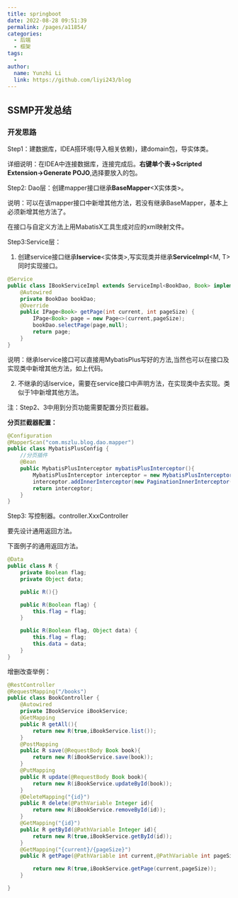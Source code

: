```yaml
---
title: springboot
date: 2022-08-28 09:51:39
permalink: /pages/a11854/
categories:
  - 后端
  - 框架
tags:
  - 
author: 
  name: Yunzhi Li
  link: https://github.com/liyi243/blog
---
```



## SSMP开发总结

### 开发思路

Step1：建数据库，IDEA搭环境(导入相关依赖)，建domain包，导实体类。

详细说明：在IDEA中连接数据库，连接完成后。**右键单个表->Scripted Extension->Generate POJO**,选择要放入的包。

Step2: Dao层：创建mapper接口继承**BaseMapper**<X实体类>。

说明：可以在该mapper接口中新增其他方法，若没有继承BaseMapper，基本上必须新增其他方法了。

在接口与自定义方法上用MabatisX工具生成对应的xml映射文件。

Step3:Service层：

1. 创建service接口继承**Iservice**<实体类>,写实现类并继承**ServiceImpl**<M, T>同时实现接口。

```java
@Service
public class IBookServiceImpl extends ServiceImpl<BookDao, Book> implements IBookService {
    @Autowired
    private BookDao bookDao;
    @Override
    public IPage<Book> getPage(int current, int pageSize) {
        IPage<Book> page = new Page<>(current,pageSize);
        bookDao.selectPage(page,null);
        return page;
    }
}
```

说明：继承Iservice接口可以直接用MybatisPlus写好的方法,当然也可以在接口及实现类中新增其他方法，如上代码。

2. 不继承的话Iservice，需要在service接口中声明方法，在实现类中去实现。类似于1中新增其他方法。

注：Step2、3中用到分页功能需要配置分页拦截器。

**分页拦截器配置：**

```java
@Configuration
@MapperScan("com.mszlu.blog.dao.mapper")
public class MybatisPlusConfig {
    //分页插件
    @Bean
    public MybatisPlusInterceptor mybatisPlusInterceptor(){
        MybatisPlusInterceptor interceptor = new MybatisPlusInterceptor();
        interceptor.addInnerInterceptor(new PaginationInnerInterceptor());
        return interceptor;
    }
}
```

Step3: 写控制器。controller.XxxController

要先设计通用返回方法。

下面例子的通用返回方法。

```java
@Data
public class R {
    private Boolean flag;
    private Object data;

    public R(){}

    public R(Boolean flag) {
        this.flag = flag;
    }

    public R(Boolean flag, Object data) {
        this.flag = flag;
        this.data = data;
    }
}
```

增删改查举例：

```Java
@RestController
@RequestMapping("/books")
public class BookController {
    @Autowired
    private IBookService iBookService;
    @GetMapping
    public R getAll(){
        return new R(true,iBookService.list());
    }
    @PostMapping
    public R save(@RequestBody Book book){
        return new R(iBookService.save(book));
    }
    @PutMapping
    public R update(@RequestBody Book book){
        return new R(iBookService.updateById(book));
    }
    @DeleteMapping("{id}")
    public R delete(@PathVariable Integer id){
        return new R(iBookService.removeById(id));
    }
    @GetMapping("{id}")
    public R getById(@PathVariable Integer id){
        return new R(true,iBookService.getById(id));
    }
    @GetMapping("{current}/{pageSize}")
    public R getPage(@PathVariable int current,@PathVariable int pageSize){

        return new R(true,iBookService.getPage(current,pageSize));
    }

}
```

